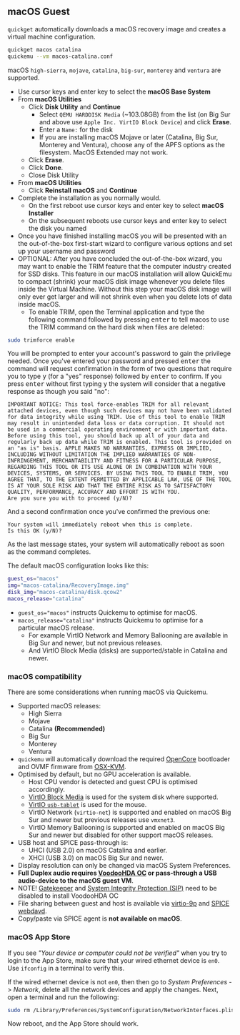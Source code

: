 
## macOS Guest

`quickget` automatically downloads a macOS recovery image and creates a virtual
machine configuration.

```bash
quickget macos catalina
quickemu --vm macos-catalina.conf
```

macOS `high-sierra`, `mojave`, `catalina`, `big-sur`, `monterey` and `ventura` are supported.

* Use cursor keys and enter key to select the **macOS Base System**
* From **macOS Utilities**
  * Click **Disk Utility** and **Continue**
    *   Select `QEMU HARDDISK Media` (\~103.08GB) from the list
            (on Big Sur and above use `Apple Inc. VirtIO Block Device`)
            and click **Erase**.
    *   Enter a `Name:` for the disk
      * If you are installing macOS Mojave or later (Catalina, Big Sur,
        Monterey and Ventura), choose any of the APFS options as the filesystem.
        MacOS Extended may not work.
  * Click **Erase**.
  * Click **Done**.
  * Close Disk Utility
* From **macOS Utilities**
  * Click **Reinstall macOS** and **Continue**
* Complete the installation as you normally would.
  * On the first reboot use cursor keys and enter key to select **macOS Installer**
  * On the subsequent reboots use cursor keys and enter key to select the disk you named
* Once you have finished installing macOS you will be presented with an the out-of-the-box first-start wizard to configure various options and set up your username and password
*   OPTIONAL: After you have concluded the out-of-the-box wizard, you may want to enable the TRIM feature that the computer industry created for SSD disks. This feature in our macOS installation will allow QuickEmu to compact (shrink) your macOS disk image whenever you delete files inside the Virtual Machine. Without this step your macOS disk image will only ever get larger and will not shrink even when you delete lots of data inside macOS.
    *   To enable TRIM, open the Terminal application and type the following command followed by pressing <kbd>enter</kbd> to tell macos to use the TRIM command on the hard disk when files are deleted:

  ```bash
  sudo trimforce enable
  ```

  You will be prompted to enter your account's password to gain the privilege needed. Once you've entered your password and pressed <kbd>enter</kbd> the command will request confirmation in the form of two questions that require you to type <kbd>y</kbd> (for a "yes" response) followed by <kbd>enter</kbd> to confirm. If you press <kbd>enter</kbd> without first typing <kbd>y</kbd> the system will consider that a negative response as though you said "no":

  ```plain
  IMPORTANT NOTICE: This tool force-enables TRIM for all relevant attached devices, even though such devices may not have been validated for data integrity while using TRIM. Use of this tool to enable TRIM may result in unintended data loss or data corruption. It should not be used in a commercial operating environment or with important data. Before using this tool, you should back up all of your data and regularly back up data while TRIM is enabled. This tool is provided on an "as is" basis. APPLE MAKES NO WARRANTIES, EXPRESS OR IMPLIED, INCLUDING WITHOUT LIMITATION THE IMPLIED WARRANTIES OF NON-INFRINGEMENT, MERCHANTABILITY AND FITNESS FOR A PARTICULAR PURPOSE, REGARDING THIS TOOL OR ITS USE ALONE OR IN COMBINATION WITH YOUR DEVICES, SYSTEMS, OR SERVICES. BY USING THIS TOOL TO ENABLE TRIM, YOU AGREE THAT, TO THE EXTENT PERMITTED BY APPLICABLE LAW, USE OF THE TOOL IS AT YOUR SOLE RISK AND THAT THE ENTIRE RISK AS TO SATISFACTORY QUALITY, PERFORMANCE, ACCURACY AND EFFORT IS WITH YOU.
  Are you sure you with to proceed (y/N)?
  ```

  And a second confirmation once you've confirmed the previous one:

  ```plain
  Your system will immediately reboot when this is complete.
  Is this OK (y/N)?
  ```

  As the last message states, your system will automatically reboot as soon as the command completes.


The default macOS configuration looks like this:

```bash
guest_os="macos"
img="macos-catalina/RecoveryImage.img"
disk_img="macos-catalina/disk.qcow2"
macos_release="catalina"
```

* `guest_os="macos"` instructs Quickemu to optimise for macOS.
* `macos_release="catalina"` instructs Quickemu to optimise for a particular macOS release.
  * For example VirtIO Network and Memory Ballooning are available in Big Sur and newer, but not previous releases.
  * And VirtIO Block Media (disks) are supported/stable in Catalina and newer.

### macOS compatibility

There are some considerations when running macOS via Quickemu.

* Supported macOS releases:
  * High Sierra
  * Mojave
  * Catalina **(Recommended)**
  * Big Sur
  * Monterey
  * Ventura
* `quickemu` will automatically download the required [OpenCore](https://github.com/acidanthera/OpenCorePkg)
  bootloader and OVMF firmware from [OSX-KVM](https://github.com/kholia/OSX-KVM).
* Optimised by default, but no GPU acceleration is available.
  * Host CPU vendor is detected and guest CPU is optimised accordingly.
  * [VirtIO Block Media](https://www.kraxel.org/blog/2019/06/macos-qemu-guest/) is
        used for the system disk where supported.
  * [VirtIO `usb-tablet`](http://philjordan.eu/osx-virt/) is used for the mouse.
  * VirtIO Network (`virtio-net`) is supported and enabled on macOS Big Sur and newer but previous releases use `vmxnet3`.
  * VirtIO Memory Ballooning is supported and enabled on macOS Big Sur and newer but disabled for other support macOS releases.
* USB host and SPICE pass-through is:
  * UHCI (USB 2.0) on macOS Catalina and earlier.
  * XHCI (USB 3.0) on macOS Big Sur and newer.
* Display resolution can only be changed via macOS System Preferences.
*   **Full Duplex audio requires [VoodooHDA OC](https://github.com/chris1111/VoodooHDA-OC) or pass-through a USB audio-device to the macOS guest VM**.
   * NOTE! [Gatekeeper](https://disable-gatekeeper.github.io/) and [System Integrity Protection (SIP)](https://developer.apple.com/documentation/security/disabling_and_enabling_system_integrity_protection) need to be disabled to install VoodooHDA OC
* File sharing between guest and host is available via [virtio-9p](https://wiki.qemu.org/Documentation/9psetup) and [SPICE webdavd](https://gitlab.gnome.org/GNOME/phodav/-/merge_requests/24).
* Copy/paste via SPICE agent is **not available on macOS**.

### macOS App Store

If you see *"Your device or computer could not be verified"* when you try to
login to the App Store, make sure that your wired ethernet device is `en0`. Use
`ifconfig` in a terminal to verify this.

If the wired ethernet device is not `en0`, then then go to *System Preferences* -> *Network*,
delete all the network devices and apply the changes. Next, open a terminal and
run the following:

```bash
sudo rm /Library/Preferences/SystemConfiguration/NetworkInterfaces.plist
```

Now reboot, and the App Store should work.